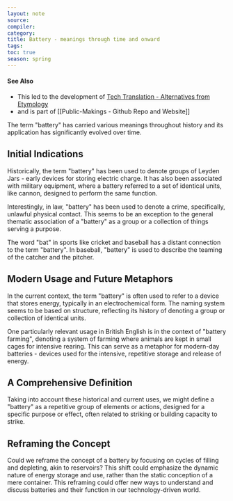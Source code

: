 ```yaml
---
layout: note
source:
compiler:
category:
title: Battery - meanings through time and onward
tags:
toc: true
season: spring
---
```

#### See Also
- This led to the development of [Tech Translation - Alternatives from Etymology](https://micahchoo.github.io/Public-Making/Tech-Translation-Alternatives-from-Etymology.html)
- and is part of [[Public-Makings - Github Repo and Website]]

The term "battery" has carried various meanings throughout history and its application has significantly evolved over time.

## Initial Indications

Historically, the term "battery" has been used to denote groups of Leyden Jars - early devices for storing electric charge. It has also been associated with military equipment, where a battery referred to a set of identical units, like cannon, designed to perform the same function.

Interestingly, in law, "battery" has been used to denote a crime, specifically, unlawful physical contact. This seems to be an exception to the general thematic association of a "battery" as a group or a collection of things serving a purpose.

The word "bat" in sports like cricket and baseball has a distant connection to the term "battery". In baseball, "battery" is used to describe the teaming of the catcher and the pitcher.

## Modern Usage and Future Metaphors

In the current context, the term "battery" is often used to refer to a device that stores energy, typically in an electrochemical form. The naming system seems to be based on structure, reflecting its history of denoting a group or collection of identical units.

One particularly relevant usage in British English is in the context of "battery farming", denoting a system of farming where animals are kept in small cages for intensive rearing. This can serve as a metaphor for modern-day batteries - devices used for the intensive, repetitive storage and release of energy.

## A Comprehensive Definition

Taking into account these historical and current uses, we might define a "battery" as a repetitive group of elements or actions, designed for a specific purpose or effect, often related to striking or building capacity to strike.

## Reframing the Concept

Could we reframe the concept of a battery by focusing on cycles of filling and depleting, akin to reservoirs? This shift could emphasize the dynamic nature of energy storage and use, rather than the static conception of a mere container. This reframing could offer new ways to understand and discuss batteries and their function in our technology-driven world.